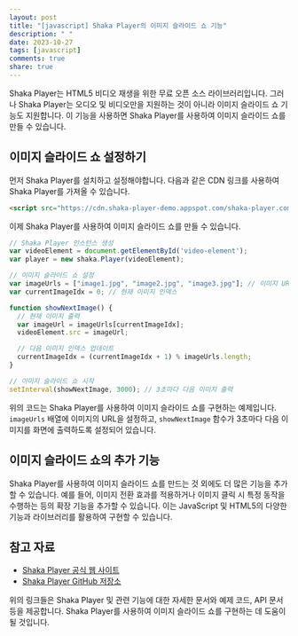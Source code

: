 ```yaml
---
layout: post
title: "[javascript] Shaka Player의 이미지 슬라이드 쇼 기능"
description: " "
date: 2023-10-27
tags: [javascript]
comments: true
share: true
---
```


Shaka Player는 HTML5 비디오 재생을 위한 무료 오픈 소스 라이브러리입니다. 그러나 Shaka Player는 오디오 및 비디오만을 지원하는 것이 아니라 이미지 슬라이드 쇼 기능도 지원합니다. 이 기능을 사용하면 Shaka Player를 사용하여 이미지 슬라이드 쇼를 만들 수 있습니다.

## 이미지 슬라이드 쇼 설정하기

먼저 Shaka Player를 설치하고 설정해야합니다. 다음과 같은 CDN 링크를 사용하여 Shaka Player를 가져올 수 있습니다.

```html
<script src="https://cdn.shaka-player-demo.appspot.com/shaka-player.compiled.js"></script>
```

이제 Shaka Player를 사용하여 이미지 슬라이드 쇼를 만들 수 있습니다.

```javascript
// Shaka Player 인스턴스 생성
var videoElement = document.getElementById('video-element');
var player = new shaka.Player(videoElement);

// 이미지 슬라이드 쇼 설정
var imageUrls = ["image1.jpg", "image2.jpg", "image3.jpg"]; // 이미지 URL 목록
var currentImageIdx = 0; // 현재 이미지 인덱스

function showNextImage() {
  // 현재 이미지 출력
  var imageUrl = imageUrls[currentImageIdx];
  videoElement.src = imageUrl;

  // 다음 이미지 인덱스 업데이트
  currentImageIdx = (currentImageIdx + 1) % imageUrls.length;
}

// 이미지 슬라이드 쇼 시작
setInterval(showNextImage, 3000); // 3초마다 다음 이미지 출력
```

위의 코드는 Shaka Player를 사용하여 이미지 슬라이드 쇼를 구현하는 예제입니다. `imageUrls` 배열에 이미지의 URL을 설정하고, `showNextImage` 함수가 3초마다 다음 이미지를 화면에 출력하도록 설정되어 있습니다.

## 이미지 슬라이드 쇼의 추가 기능

Shaka Player를 사용하여 이미지 슬라이드 쇼를 만드는 것 외에도 더 많은 기능을 추가할 수 있습니다. 예를 들어, 이미지 전환 효과를 적용하거나 이미지 클릭 시 특정 동작을 수행하는 등의 확장 기능을 추가할 수 있습니다. 이는 JavaScript 및 HTML5의 다양한 기능과 라이브러리를 활용하여 구현할 수 있습니다.

## 참고 자료

- [Shaka Player 공식 웹 사이트](https://shaka-player-demo.appspot.com/)
- [Shaka Player GitHub 저장소](https://github.com/google/shaka-player)

위의 링크들은 Shaka Player 및 관련 기능에 대한 자세한 문서와 예제 코드, API 문서 등을 제공합니다. Shaka Player를 사용하여 이미지 슬라이드 쇼를 구현하는 데 도움이 될 것입니다.